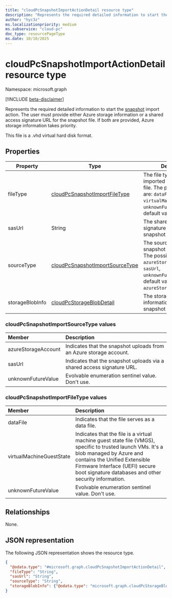 ```yaml
---
title: "cloudPcSnapshotImportActionDetail resource type"
description: "Represents the required detailed information to start the snapshot import action."
author: "hyc3z"
ms.localizationpriority: medium
ms.subservice: "cloud-pc"
doc_type: resourcePageType
ms.date: 10/10/2025
---
```


# cloudPcSnapshotImportActionDetail resource type

Namespace: microsoft.graph

[!INCLUDE [beta-disclaimer](../../includes/beta-disclaimer.md)]

Represents the required detailed information to start the [snapshot](../resources/cloudpcsnapshot.md) import action. The user must provide either Azure storage information or a shared access signature URL for the snapshot file. If both are provided, Azure storage information takes priority.

This file is a .vhd virtual hard disk format.

## Properties

| Property           | Type         | Description                   |
| ------------------ | ------------ | ----------------------------- |
| fileType   | [cloudPcSnapshotImportFileType](#cloudpcsnapshotimportfiletype-values) | The file type of the imported virtual hard disk file. The possible values are: `dataFile`, `virtualMachineGuestState`, `unknownFutureValue`. The default value is `dataFile`.   |
| sasUrl | String | The shared access signature URL of the snapshot import action. |
| sourceType   | [cloudPcSnapshotImportSourceType](#cloudpcsnapshotimportsourcetype-values) | The source type of the snapshot import action. The possible values are: `azureStorageAccount`, `sasUrl`, `unknownFutureValue`. The default value is `azureStorageAccount`.   |
| storageBlobInfo | [cloudPcStorageBlobDetail](../resources/cloudpcstorageblobdetail.md) | The storage account information of the snapshot import action. |

### cloudPcSnapshotImportSourceType values
|Member|Description|
|:---|:---|
| azureStorageAccount | Indicates that the snapshot uploads from an Azure storage account. |
| sasUrl             | Indicates that the snapshot uploads via a shared access signature URL. |
| unknownFutureValue | Evolvable enumeration sentinel value. Don't use. |

### cloudPcSnapshotImportFileType values
|Member|Description|
|:---|:---|
| dataFile          |  Indicates that the file serves as a data file. |
| virtualMachineGuestState             |  Indicates that the file is a virtual machine guest state file (VMGS), specific to trusted launch VMs. It's a blob managed by Azure and contains the Unified Extensible Firmware Interface (UEFI) secure boot signature databases and other security information. |
| unknownFutureValue |  Evolvable enumeration sentinel value. Don't use. |

## Relationships
None.

## JSON representation
The following JSON representation shows the resource type.
<!-- {
  "blockType": "resource",
  "@odata.type": "microsoft.graph.cloudPcSnapshotImportActionDetail",
  "openType": false
}
-->
``` json
{
  "@odata.type": "#microsoft.graph.cloudPcSnapshotImportActionDetail",
  "fileType": "String",
  "sasUrl": "String",
  "sourceType": "String",
  "storageBlobInfo": {"@odata.type": "microsoft.graph.cloudPcStorageBlobDetail"}
}
```

<!--
{
  "type": "#page.annotation",
  "description": "cloudPcSnapshotImportActionDetail resource",
  "namespace": "microsoft.graph.cloudPcSnapshotImportActionDetail"
  "keywords": "",
  "section": "documentation",
  "tocPath": "",
  "suppressions": []
}
-->

